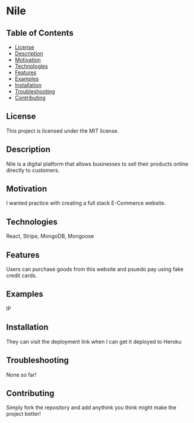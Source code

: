 # Nile

## Table of Contents
- [License](#license)
- [Description](#description)
- [Motivation](#motivation)
- [Technologies](#technologies)
- [Features](#features)
- [Examples](#examples)
- [Installation](#installation)
- [Troubleshooting](#troubleshooting)
- [Contributing](#contributing)

## License
This project is licensed under the MIT license.

## Description
Nile is a digital platform that allows businesses to sell their products online directly to customers.

## Motivation
I wanted practice with creating a full stack E-Commerce website.

## Technologies
React, Stripe, MongoDB, Mongoose

## Features
Users can purchase goods from this website and psuedo pay using fake credit cards.

## Examples
IP

## Installation
They can visit the deployment link when I can get it deployed to Heroku

## Troubleshooting
None so far!

## Contributing
Simply fork the repository and add anythink you think might make the project better!
